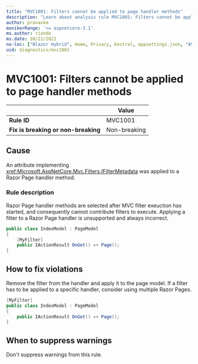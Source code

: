 ```yaml
---
title: "MVC1001: Filters cannot be applied to page handler methods"
description: "Learn about analysis rule MVC1001: Filters cannot be applied to page handler methods"
author: pranavkm
monikerRange: '>= aspnetcore-3.1'
ms.author: riande
ms.date: 10/21/2021
no-loc: ["Blazor Hybrid", Home, Privacy, Kestrel, appsettings.json, "ASP.NET Core Identity", cookie, Cookie, Blazor, "Blazor Server", "Blazor WebAssembly", "Identity", "Let's Encrypt", Razor, SignalR]
uid: diagnostics/mvc1001
---
```

# MVC1001: Filters cannot be applied to page handler methods

| | Value |
|-|-|
| **Rule ID** |MVC1001|
| **Fix is breaking or non-breaking** |Non-breaking|

## Cause

An attribute implementing <xref:Microsoft.AspNetCore.Mvc.Filters.IFilterMetadata> was applied to a Razor Page handler method.

### Rule description

Razor Page handler methods are selected after MVC filter exeuction has started, and consequently cannot contribute filters to execute. Applying a filter to a Razor Page handler is unsupported and always incorrect.

```csharp
public class IndexModel : PageModel
{
    [MyFilter]
    public IActionResult OnGet() => Page();
}
```

## How to fix violations

Remove the filter from the handler and apply it to the page model. If a filter has to be applied to a specific handler, consider using multiple Razor Pages.

```csharp
[MyFilter]
public class IndexModel : PageModel
{
    public IActionResult OnGet() => Page();
}
```

## When to suppress warnings

Don't suppress warnings from this rule.

